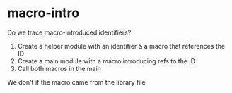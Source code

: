 macro-intro
===

Do we trace macro-introduced identifiers?

1. Create a helper module with an identifier & a macro that references the ID
2. Create a main module with a macro introducing refs to the ID
3. Call both macros in the main

We don't if the macro came from the library file
